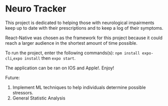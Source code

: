 # Neuro Tracker

This project is dedicated to helping those with neurological impairments keep up to date with their prescriptions and to keep a log of their symptoms.

React-Native was chosen as the framework for this project because it could reach a larger audience in the shortest amount of time possible.

To run the project, enter the following commands(s):
`npm install expo-cli`,`expo install` then `expo start`.

The application can be ran on IOS and Apple!. Enjoy!

Future:

1. Implement ML techniques to help individuals determine possible stressors.
2. General Statistic Analysis
